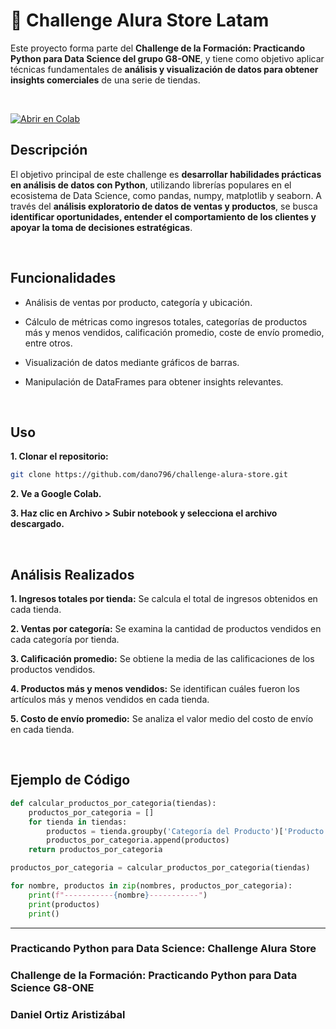 # 🛒 Challenge Alura Store Latam

Este proyecto forma parte del **Challenge de la Formación: Practicando Python para Data Science del grupo G8-ONE**, y tiene como objetivo aplicar técnicas fundamentales de **análisis y visualización de datos para obtener insights comerciales** de una serie de tiendas.

<br>

[![Abrir en Colab](https://colab.research.google.com/assets/colab-badge.svg)](https://colab.research.google.com/drive/1o2-8dQ__CuKBN8lMbKW0IzotLSkIoUIn?usp=sharing)

## Descripción

El objetivo principal de este challenge es **desarrollar habilidades prácticas en análisis de datos con Python**, utilizando librerías populares en el ecosistema de Data Science, como pandas, numpy, matplotlib y seaborn. A través del **análisis exploratorio de datos de ventas y productos**, se busca **identificar oportunidades, entender el comportamiento de los clientes y apoyar la toma de decisiones estratégicas**.

<br>

## Funcionalidades

- Análisis de ventas por producto, categoría y ubicación.

- Cálculo de métricas como ingresos totales, categorías de productos más y menos vendidos, calificación promedio, coste de envío promedio, entre otros.

- Visualización de datos mediante gráficos de barras.

- Manipulación de DataFrames para obtener insights relevantes.

<br>

## Uso

**1. Clonar el repositorio:**

   ```bash
   git clone https://github.com/dano796/challenge-alura-store.git
   ```

**2. Ve a Google Colab.**

**3. Haz clic en Archivo > Subir notebook y selecciona el archivo descargado.**

<br>

## Análisis Realizados

**1. Ingresos totales por tienda:** Se calcula el total de ingresos obtenidos en cada tienda.

**2. Ventas por categoría:** Se examina la cantidad de productos vendidos en cada categoría por tienda.

**3. Calificación promedio:** Se obtiene la media de las calificaciones de los productos vendidos.

**4. Productos más y menos vendidos:** Se identifican cuáles fueron los artículos más y menos vendidos en cada tienda.

**5. Costo de envío promedio:** Se analiza el valor medio del costo de envío en cada tienda.

<br>

## Ejemplo de Código

```python
def calcular_productos_por_categoria(tiendas):
    productos_por_categoria = []
    for tienda in tiendas:
        productos = tienda.groupby('Categoría del Producto')['Producto'].count().sort_values(ascending=False)
        productos_por_categoria.append(productos)
    return productos_por_categoria

productos_por_categoria = calcular_productos_por_categoria(tiendas)

for nombre, productos in zip(nombres, productos_por_categoria):
    print(f"-----------{nombre}-----------")
    print(productos)
    print()
```

---

### Practicando Python para Data Science: Challenge Alura Store

### Challenge de la Formación: Practicando Python para Data Science G8-ONE

### Daniel Ortiz Aristizábal
